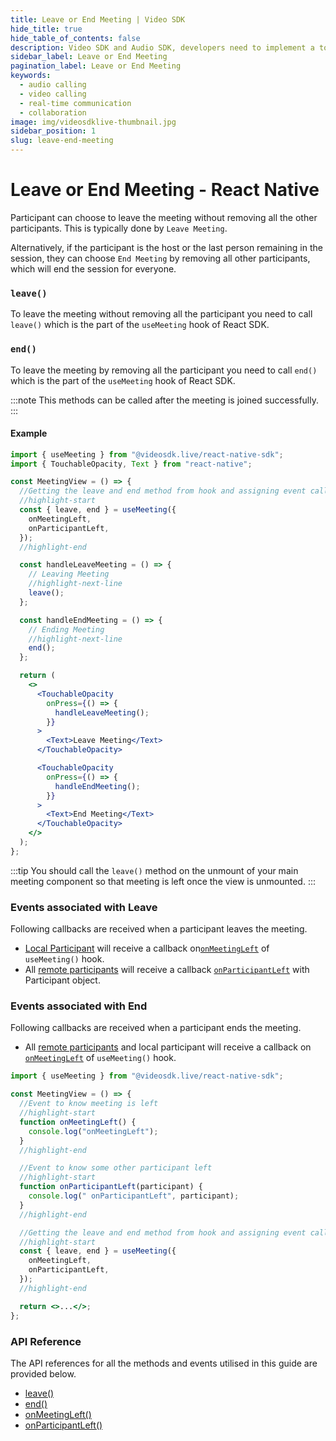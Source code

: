 ```yaml
---
title: Leave or End Meeting | Video SDK
hide_title: true
hide_table_of_contents: false
description: Video SDK and Audio SDK, developers need to implement a token server. This requires efforts on both the front-end and backend.
sidebar_label: Leave or End Meeting
pagination_label: Leave or End Meeting
keywords:
  - audio calling
  - video calling
  - real-time communication
  - collaboration
image: img/videosdklive-thumbnail.jpg
sidebar_position: 1
slug: leave-end-meeting
---
```


# Leave or End Meeting - React Native

Participant can choose to leave the meeting without removing all the other participants. This is typically done by `Leave Meeting`.

Alternatively, if the participant is the host or the last person remaining in the session, they can choose `End Meeting` by removing all other participants, which will end the session for everyone.

### `leave()`

To leave the meeting without removing all the participant you need to call `leave()` which is the part of the `useMeeting` hook of React SDK.

### `end()`

To leave the meeting by removing all the participant you need to call `end()` which is the part of the `useMeeting` hook of React SDK.

:::note
This methods can be called after the meeting is joined successfully.
:::

#### Example

```jsx
import { useMeeting } from "@videosdk.live/react-native-sdk";
import { TouchableOpacity, Text } from "react-native";

const MeetingView = () => {
  //Getting the leave and end method from hook and assigning event callbacks
  //highlight-start
  const { leave, end } = useMeeting({
    onMeetingLeft,
    onParticipantLeft,
  });
  //highlight-end

  const handleLeaveMeeting = () => {
    // Leaving Meeting
    //highlight-next-line
    leave();
  };

  const handleEndMeeting = () => {
    // Ending Meeting
    //highlight-next-line
    end();
  };

  return (
    <>
      <TouchableOpacity
        onPress={() => {
          handleLeaveMeeting();
        }}
      >
        <Text>Leave Meeting</Text>
      </TouchableOpacity>

      <TouchableOpacity
        onPress={() => {
          handleEndMeeting();
        }}
      >
        <Text>End Meeting</Text>
      </TouchableOpacity>
    </>
  );
};
```

:::tip
You should call the `leave()` method on the unmount of your main meeting component so that meeting is left once the view is unmounted.
:::

### Events associated with Leave

Following callbacks are received when a participant leaves the meeting.

- [Local Participant](../concept-and-architecture#2-participant) will receive a callback on[`onMeetingLeft`](/react-native/api/sdk-reference/use-meeting/events#onmeetingleft) of `useMeeting()` hook.
- All [remote participants](../concept-and-architecture#2-participant) will receive a callback [`onParticipantLeft`](/react-native/api/sdk-reference/use-meeting/events#onparticipantleft) with Participant object.

### Events associated with End

Following callbacks are received when a participant ends the meeting.

- All [remote participants](../concept-and-architecture#2-participant) and local participant will receive a callback on [`onMeetingLeft`](/react-native/api/sdk-reference/use-meeting/events#onmeetingleft) of `useMeeting()` hook.

```jsx
import { useMeeting } from "@videosdk.live/react-native-sdk";

const MeetingView = () => {
  //Event to know meeting is left
  //highlight-start
  function onMeetingLeft() {
    console.log("onMeetingLeft");
  }
  //highlight-end

  //Event to know some other participant left
  //highlight-start
  function onParticipantLeft(participant) {
    console.log(" onParticipantLeft", participant);
  }
  //highlight-end

  //Getting the leave and end method from hook and assigning event callbacks
  //highlight-start
  const { leave, end } = useMeeting({
    onMeetingLeft,
    onParticipantLeft,
  });
  //highlight-end

  return <>...</>;
};
```

### API Reference

The API references for all the methods and events utilised in this guide are provided below.

- [leave()](/react-native/api/sdk-reference/use-meeting/methods#leave)
- [end()](/react-native/api/sdk-reference/use-meeting/methods#end)
- [onMeetingLeft()](/react-native/api/sdk-reference/use-meeting/events#onmeetingleft)
- [onParticipantLeft()](/react-native/api/sdk-reference/use-meeting/events#onparticipantleft)
